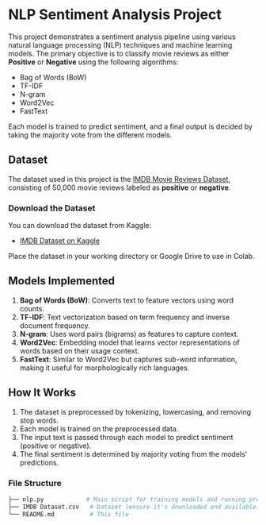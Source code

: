 # NLP Sentiment Analysis Project

This project demonstrates a sentiment analysis pipeline using various natural language processing (NLP) techniques and machine learning models. The primary objective is to classify movie reviews as either **Positive** or **Negative** using the following algorithms:

- Bag of Words (BoW)
- TF-IDF
- N-gram
- Word2Vec
- FastText

Each model is trained to predict sentiment, and a final output is decided by taking the majority vote from the different models.

## Dataset

The dataset used in this project is the [IMDB Movie Reviews Dataset](https://www.kaggle.com/datasets/lakshmi25npathi/imdb-dataset-of-50k-movie-reviews), consisting of 50,000 movie reviews labeled as **positive** or **negative**.

### Download the Dataset

You can download the dataset from Kaggle:
- [IMDB Dataset on Kaggle](https://www.kaggle.com/datasets/lakshmi25npathi/imdb-dataset-of-50k-movie-reviews)

Place the dataset in your working directory or Google Drive to use in Colab.

## Models Implemented

1. **Bag of Words (BoW)**: Converts text to feature vectors using word counts.
2. **TF-IDF**: Text vectorization based on term frequency and inverse document frequency.
3. **N-gram**: Uses word pairs (bigrams) as features to capture context.
4. **Word2Vec**: Embedding model that learns vector representations of words based on their usage context.
5. **FastText**: Similar to Word2Vec but captures sub-word information, making it useful for morphologically rich languages.

## How It Works

1. The dataset is preprocessed by tokenizing, lowercasing, and removing stop words.
2. Each model is trained on the preprocessed data.
3. The input text is passed through each model to predict sentiment (positive or negative).
4. The final sentiment is determined by majority voting from the models' predictions.

### File Structure

```bash
├── nlp.py            # Main script for training models and running predictions
├── IMDB Dataset.csv   # Dataset (ensure it's downloaded and available)
└── README.md          # This file



